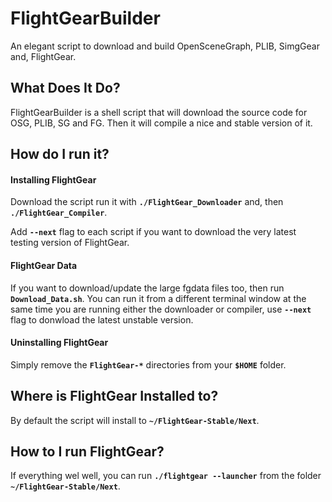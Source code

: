 # FlightGearBuilder
An elegant script to download and build OpenSceneGraph, PLIB, SimgGear and,
FlightGear.

## What Does It Do?
FlightGearBuilder is a shell script that will download the source code for OSG,
PLIB, SG and FG.
Then it will compile a nice and stable version of it.

## How do I run it?

#### Installing FlightGear
Download the script run it with **`./FlightGear_Downloader`** and,
then **`./FlightGear_Compiler`**.

Add **`--next`** flag to each script if you want to download the very
latest testing version of FlightGear.

#### FlightGear Data
If you want to download/update the large fgdata files too,
then run **`Download_Data.sh`**.
You can run it from a different terminal window at the same time
you are running either the downloader or compiler, use **`--next`** flag
to donwload the latest unstable version.

#### Uninstalling FlightGear
Simply remove the **`FlightGear-*`** directories from your **`$HOME`** folder.

## Where is FlightGear Installed to?
By default the script will install to **`~/FlightGear-Stable/Next`**.

## How to I run FlightGear?
If everything wel well, you can run **`./flightgear --launcher`** from
the folder **`~/FlightGear-Stable/Next`**.

